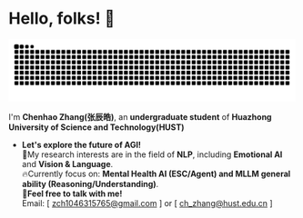 
# Hello, folks! 🚀

<picture>
  <source media="(prefers-color-scheme: dark)" srcset="https://raw.githubusercontent.com/MING-ZCH/MING-ZCH/output/github-contribution-grid-snake-dark.svg">
  <source media="(prefers-color-scheme: light)" srcset="https://raw.githubusercontent.com/MING-ZCH/MING-ZCH/output/github-contribution-grid-snake.svg">
  <img alt="github contribution grid snake animation" src="https://raw.githubusercontent.com/MING-ZCH/MING-ZCH/output/github-contribution-grid-snake.svg">
</picture>

I'm **Chenhao Zhang(张辰皓)**, an **undergraduate student** of **Huazhong University of Science and Technology(HUST)**
* **Let's explore the future of AGI!** \
💬My research interests are in the field of **NLP**, including **Emotional AI** and **Vision & Language**. \
🔥Currently focus on: **Mental Health AI (ESC/Agent) and MLLM general ability (Reasoning/Understanding)**.\
📧**Feel free to talk with me!** \
Email: [ zch1046315765@gmail.com ] or [ ch_zhang@hust.edu.cn ]

<!-- ![MING-ZCH's GitHub stats](https://github-readme-stats.vercel.app/api?username=MING-ZCH&count_private=true&show_icons=true&theme=dracula)-->
